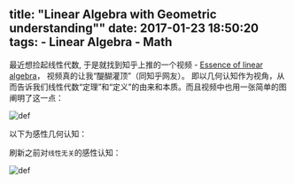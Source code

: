 title: "Linear Algebra with Geometric understanding""
date: 2017-01-23 18:50:20
tags:
    - Linear Algebra
    - Math
---

最近想捡起线性代数, 于是就找到知乎上推的一个视频 - [Essence of linear algebra](http://www.bilibili.com/video/av6731067/index_2.html#page=1)， 视频真的让我“醍醐灌顶”（同知乎网友）。
即以几何认知作为视角，从而告诉我们线性代数“定理”和“定义”的由来和本质。而且视频中也用一张简单的图阐明了这一点：

![def](/img/math-liner-def.png)

以下为感性几何认知：

刷新之前对`线性无关`的感性认知：

![def](/img/math-liner-indep.png)
